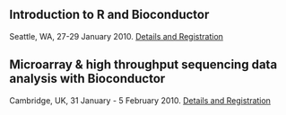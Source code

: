 Introduction to R and Bioconductor
----------------------------------

Seattle, WA, 27-29 January 2010.
[Details and Registration](https://secure.bioconductor.org/SeattleJan10/)


Microarray & high throughput sequencing data analysis with Bioconductor
-----------------------------------------------------------------------

Cambridge, UK, 31 January - 5 February 2010.
[Details and Registration](http://www.ebi.ac.uk/training/handson/course_100131_bioconductor.html)
